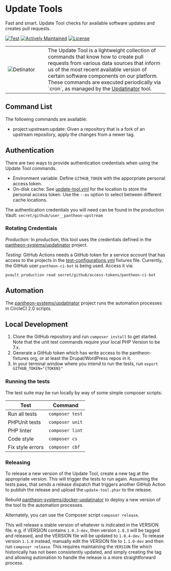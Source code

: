 # Update Tools

Fast and smart. Update Tool checks for available software updates and creates pull requests.

[![Test](https://github.com/pantheon-systems/update-tool/actions/workflows/test.yml/badge.svg)](https://github.com/pantheon-systems/update-tool/actions/workflows/test.yml)
[![Actively Maintained](https://img.shields.io/badge/Pantheon-Actively_Maintained-yellow?logo=pantheon&color=FFDC28)](https://pantheon.io/docs/oss-support-levels#actively-maintained-support)
[![License](https://img.shields.io/badge/license-MIT-408677.svg)](LICENSE)

<table><tr width="25%"><td><img alt="Detinator" src="docs/images/roadrunner.png"/></td><td width="75%" valign="top">
The Update Tool is a lightweight collection of commands that know how to create pull requests from various data sources that inform us of the most recent available version of certain software components on our platform. These commands are executed periodically via `cron`, as managed by the <a href="https://github.com/pantheon-systems/updatinator">Updatinator</a> tool.
</td></tr></table>

## Command List

The following commands are available:

- project:upstream:update: Given a repository that is a fork of an upstream repository, apply the changes from a newer tag.

## Authentication

There are two ways to provide authentication credentials when using the Update Tool commands.

- Environment variable: Define `GITHUB_TOKEN` with the apporpriate personal access token.
- On-disk cache: See [update-tool.yml](update-tool.yml) for the location to store the personal access token. Use the `--as` option to select between different cache locations.

The authentication credentials you will need can be found in the production Vault: `secret/github/user__pantheon-upstream`

### Rotating Credentials

*Production:* In production, this tool uses the credentials defined in the [pantheon-systems/updatinator](https://github.com/pantheon-systems/updatinator) project.

*Testing:* GitHub Actions needs a GitHub token for a service account that has access to the projects in the [test-configurations.yml](tests/fixtures/home/test-configuration.yml) fixtures file. Currently, the GitHub user `pantheon-ci-bot` is being used. Access it via:

```
pvault production read secret/github/access-tokens/pantheon-ci-bot
```

## Automation

The [pantheon-systems/updatinator](https://github.com/pantheon-systems/updatinator) project runs the automation processes in CircleCI 2.0 scripts.

## Local Development

1. Clone the GitHub repository and run `composer install` to get started. Note that the unit test commands require your local PHP Version to be 7.x.
2. Generate a GitHub token which has write access to the pantheon-fixtures org, or at least the Drupal/WordPress repos in it.
3. In your terminal window where you intend to run the tests, run `export GITHUB_TOKEN="{TOKEN}"`


### Running the tests

The test suite may be run locally by way of some simple composer scripts:

| Test             | Command
| ---------------- | ---
| Run all tests    | `composer test`
| PHPUnit tests    | `composer unit`
| PHP linter       | `composer lint`
| Code style       | `composer cs`
| Fix style errors | `composer cbf`

### Releasing

To release a new version of the Update Tool, create a new tag at the appropriate version. This will trigger the tests to run again. Assuming the tests pass, that sends a release dispatch that triggers another GitHub Action to publish the release and upload the `update-tool.phar` to the release.

Rebuild [pantheon-systems/docker-updatinator](https://github.com/pantheon-systems/docker-updatinator) to deploy a new version of the tool to the automation processes.

Alternately, you can use the Composer script `composer release`.

This will release a stable version of whatever is indicated in the VERSION file. e.g. if VERSION contains `1.0.3-dev`, then version `1.0.3` will be tagged and released, and the VERSION file will be updated to `1.0.4-dev`. To release version `1.1.0` instead, manually edit the VERSION file to `1.1.0-dev` and then run `composer release`. This requires maintaining the `VERSION` file which historically has not been consistently updated, and simply creating the tag and allowing automation to handle the release is a more straightforward process.